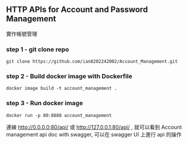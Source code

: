 ## HTTP APIs for Account and Password Management

實作帳號管理

### step 1 - git clone repo
```
git clone https://github.com/ian8202242002/Account_Management.git
```

### step 2 - Build docker image with Dockerfile

```
docker image build -t account_management .
```

### step 3 - Run docker image

```
docker run -p 80:8888 account_management
```

連線 http://0.0.0.0:80/api/ 或 http://127.0.0.1:80/api/ , 就可以看到 Account management api doc with swagger, 可以在 swagger UI 上進行 api 的操作
